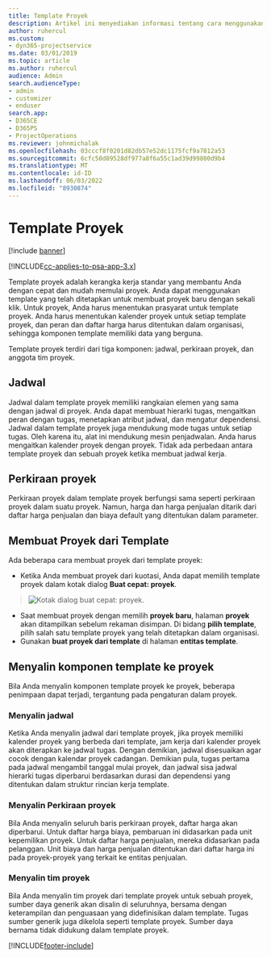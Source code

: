 ```yaml
---
title: Template Proyek
description: Artikel ini menyediakan informasi tentang cara menggunakan template proyek untuk konfigurasi proyek cepat.
author: ruhercul
ms.custom:
- dyn365-projectservice
ms.date: 03/01/2019
ms.topic: article
ms.author: ruhercul
audience: Admin
search.audienceType:
- admin
- customizer
- enduser
search.app:
- D365CE
- D365PS
- ProjectOperations
ms.reviewer: johnmichalak
ms.openlocfilehash: 03cccf8f0201d82db57e52dc1175fcf9a7812a53
ms.sourcegitcommit: 6cfc50d89528df977a8f6a55c1ad39d99800d9b4
ms.translationtype: MT
ms.contentlocale: id-ID
ms.lasthandoff: 06/03/2022
ms.locfileid: "8930874"
---
```

# <a name="project-templates"></a>Template Proyek 

[!include [banner](../includes/psa-now-project-operations.md)]

[!INCLUDE[cc-applies-to-psa-app-3.x](../includes/cc-applies-to-psa-app-3x.md)]

Template proyek adalah kerangka kerja standar yang membantu Anda dengan cepat dan mudah memulai proyek. Anda dapat menggunakan template yang telah ditetapkan untuk membuat proyek baru dengan sekali klik. Untuk proyek, Anda harus menentukan prasyarat untuk template proyek. Anda harus menentukan kalender proyek untuk setiap template proyek, dan peran dan daftar harga harus ditentukan dalam organisasi, sehingga komponen template memiliki data yang berguna.

Template proyek terdiri dari tiga komponen: jadwal, perkiraan proyek, dan anggota tim proyek.

## <a name="schedule"></a>Jadwal

Jadwal dalam template proyek memiliki rangkaian elemen yang sama dengan jadwal di proyek. Anda dapat membuat hierarki tugas, mengaitkan peran dengan tugas, menetapkan atribut jadwal, dan mengatur dependensi. Jadwal dalam template proyek juga mendukung mode tugas untuk setiap tugas. Oleh karena itu, alat ini mendukung mesin penjadwalan. Anda harus mengaitkan kalender proyek dengan proyek. Tidak ada perbedaan antara template proyek dan sebuah proyek ketika membuat jadwal kerja.

## <a name="project-estimates"></a>Perkiraan proyek

Perkiraan proyek dalam template proyek berfungsi sama seperti perkiraan proyek dalam suatu proyek. Namun, harga dan harga penjualan ditarik dari daftar harga penjualan dan biaya default yang ditentukan dalam parameter.

## <a name="creating-a-project-from-a-template"></a>Membuat Proyek dari Template
 
Ada beberapa cara membuat proyek dari template proyek:

- Ketika Anda membuat proyek dari kuotasi, Anda dapat memilih template proyek dalam kotak dialog **Buat cepat: proyek**.

> ![Kotak dialog buat cepat: proyek.](media/project-11.png)

- Saat membuat proyek dengan memilih **proyek baru**, halaman **proyek** akan ditampilkan sebelum rekaman disimpan. Di bidang **pilih template**, pilih salah satu template proyek yang telah ditetapkan dalam organisasi.
- Gunakan **buat proyek dari template** di halaman **entitas template**.

## <a name="copying-components-of-template-to-project"></a>Menyalin komponen template ke proyek

Bila Anda menyalin komponen template proyek ke proyek, beberapa penimpaan dapat terjadi, tergantung pada pengaturan dalam proyek.

### <a name="copying-the-schedule"></a>Menyalin jadwal

Ketika Anda menyalin jadwal dari template proyek, jika proyek memiliki kalender proyek yang berbeda dari template, jam kerja dari kalender proyek akan diterapkan ke jadwal tugas. Dengan demikian, jadwal disesuaikan agar cocok dengan kalendar proyek cadangan. Demikian pula, tugas pertama pada jadwal mengambil tanggal mulai proyek, dan jadwal sisa jadwal hierarki tugas diperbarui berdasarkan durasi dan dependensi yang ditentukan dalam struktur rincian kerja template. 

### <a name="copying-project-estimates"></a>Menyalin Perkiraan proyek 

Bila Anda menyalin seluruh baris perkiraan proyek, daftar harga akan diperbarui. Untuk daftar harga biaya, pembaruan ini didasarkan pada unit kepemilikan proyek. Untuk daftar harga penjualan, mereka didasarkan pada pelanggan. Unit biaya dan harga penjualan ditentukan dari daftar harga ini pada proyek-proyek yang terkait ke entitas penjualan.

### <a name="copying-a-project-team"></a>Menyalin tim proyek

Bila Anda menyalin tim proyek dari template proyek untuk sebuah proyek, sumber daya generik akan disalin di seluruhnya, bersama dengan keterampilan dan penguasaan yang didefinisikan dalam template. Tugas sumber generik juga dikelola seperti template proyek. Sumber daya bernama tidak didukung dalam template proyek.


[!INCLUDE[footer-include](../includes/footer-banner.md)]
